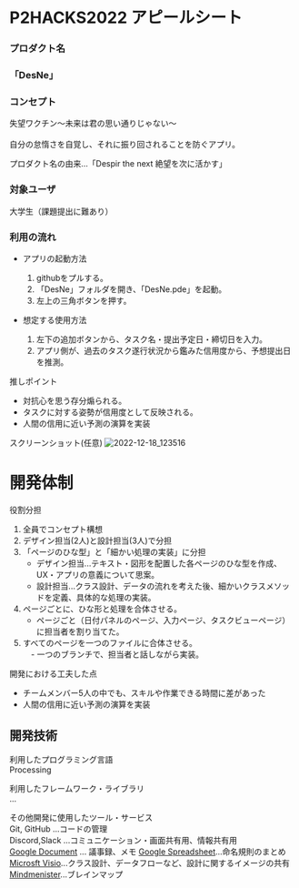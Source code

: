 # P2HACKS2022 アピールシート 

### プロダクト名  
### 「DesNe」 

### コンセプト  
失望ワクチン～未来は君の思い通りじゃない～<br><br>
自分の怠惰さを自覚し、それに振り回されることを防ぐアプリ。

プロダクト名の由来...「Despir the next 絶望を次に活かす」<br>

### 対象ユーザ  
大学生（課題提出に難あり）  

### 利用の流れ  
- アプリの起動方法<br>
  1. githubをプルする。
  2. 「DesNe」フォルダを開き、「DesNe.pde」を起動。
  3. 左上の三角ボタンを押す。
  
- 想定する使用方法<br>
  1. 左下の追加ボタンから、タスク名・提出予定日・締切日を入力。
  2. アプリ側が、過去のタスク遂行状況から鑑みた信用度から、予想提出日を推測。

推しポイント  
- 対抗心を思う存分煽られる。
- タスクに対する姿勢が信用度として反映される。
- 人間の信用に近い予測の演算を実装

スクリーンショット(任意)
![2022-12-18_123516](https://user-images.githubusercontent.com/111856739/208280172-7d09590f-3d81-45fa-b869-8778a00533dc.png)

# 開発体制  

役割分担  
1. 全員でコンセプト構想
2. デザイン担当(2人)と設計担当(3人)で分担
3. 「ページのひな型」と「細かい処理の実装」に分担
   - デザイン担当...テキスト・図形を配置した各ページのひな型を作成、UX・アプリの意義について思案。
   - 設計担当...クラス設計、データの流れを考えた後、細かいクラスメソッドを定義、具体的な処理の実装。
4. ページごとに、ひな形と処理を合体させる。
   - ページごと（日付パネルのページ、入力ページ、タスクビューページ）に担当者を割り当てた。
5. すべてのページを一つのファイルに合体させる。    
 　- 一つのブランチで、担当者と話しながら実装。

開発における工夫した点  
- チームメンバー5人の中でも、スキルや作業できる時間に差があった
- 人間の信用に近い予測の演算を実装

## 開発技術 

利用したプログラミング言語  
Processing

利用したフレームワーク・ライブラリ  
...  

その他開発に使用したツール・サービス     
Git, GitHub ...コードの管理       
Discord,Slack ...コミュニケーション・画面共有用、情報共有用  
[Google Document](https://docs.google.com/document/d/1Ll4U0mxkzDm44R0HWg6R59Jcdg0Sg6zQNLpnZ3C2T2I/edit) ... 議事録、メモ
[Google Spreadsheet](https://docs.google.com/spreadsheets/u/1/d/1XvWlb0A8xvIKXqqu6l4qAiA607tx2S2xZXSqNtNDWe0/edit?usp=sharing)...命名規則のまとめ
[Microsft Visio](https://hakodate-my.sharepoint.com/:u:/g/personal/b1022230_fun_ac_jp/EU1-w_ULLQJCvUEidD92CT0BivcnRIeki8GWiCGOH1H0Bw?e=xioLZF)...クラス設計、データフローなど、設計に関するイメージの共有
[Mindmenister](https://mm.tt/map/2526727627?t=1lYXHJufrV)...ブレインマップ


